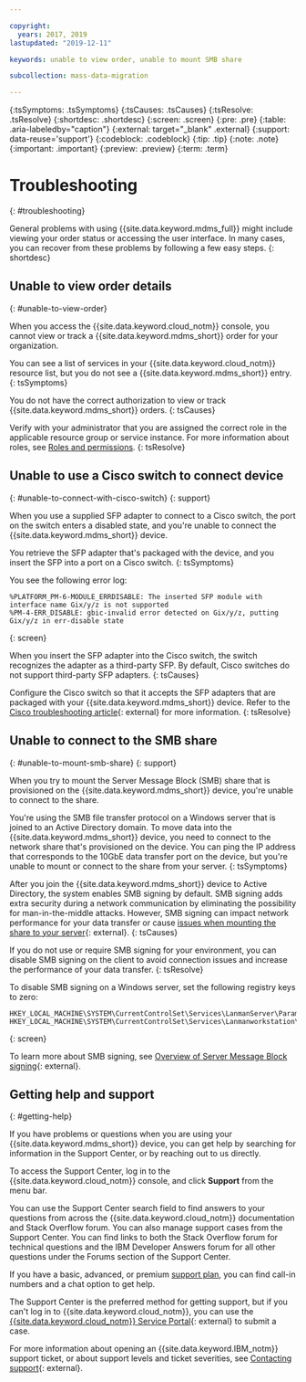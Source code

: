 ```yaml
---

copyright:
  years: 2017, 2019
lastupdated: "2019-12-11"

keywords: unable to view order, unable to mount SMB share

subcollection: mass-data-migration

---
```


{:tsSymptoms: .tsSymptoms} 
{:tsCauses: .tsCauses} 
{:tsResolve: .tsResolve}
{:shortdesc: .shortdesc}
{:screen: .screen}
{:pre: .pre}
{:table: .aria-labeledby="caption"}
{:external: target="_blank" .external}
{:support: data-reuse='support'}
{:codeblock: .codeblock}
{:tip: .tip}
{:note: .note}
{:important: .important}
{:preview: .preview}
{:term: .term}

# Troubleshooting
{: #troubleshooting}

General problems with using {{site.data.keyword.mdms_full}} might include viewing your order status or accessing the user interface. In many cases, you can recover from these problems by following a few easy steps.
{: shortdesc}

## Unable to view order details
{: #unable-to-view-order}

When you access the {{site.data.keyword.cloud_notm}} console, you cannot view or track a {{site.data.keyword.mdms_short}} order for your organization.

You can see a list of services in your {{site.data.keyword.cloud_notm}} resource list, but you do not see a {{site.data.keyword.mdms_short}} entry.
{: tsSymptoms}

You do not have the correct authorization to view or track {{site.data.keyword.mdms_short}} orders.
{: tsCauses} 

Verify with your administrator that you are assigned the correct role in the applicable resource group or service instance. For more information about roles, see [Roles and permissions](/docs/mass-data-migration?topic=mass-data-migration-manage-access#roles).
{: tsResolve}

## Unable to use a Cisco switch to connect device
{: #unable-to-connect-with-cisco-switch}
{: support}

When you use a supplied SFP adapter to connect to a Cisco switch, the port on the switch enters a disabled state, and you're unable to connect the {{site.data.keyword.mdms_short}} device.

You retrieve the SFP adapter that's packaged with the device, and you insert the SFP into a port on a Cisco switch.
{: tsSymptoms}

You see the following error log:

```
%PLATFORM_PM-6-MODULE_ERRDISABLE: The inserted SFP module with interface name Gix/y/z is not supported
%PM-4-ERR_DISABLE: gbic-invalid error detected on Gix/y/z, putting Gix/y/z in err-disable state
```
{: screen}

When you insert the SFP adapter into the Cisco switch, the switch recognizes the adapter as a third-party SFP. By default, Cisco switches do not support third-party SFP adapters.
{: tsCauses} 

Configure the Cisco switch so that it accepts the SFP adapters that are packaged with your {{site.data.keyword.mdms_short}} device. Refer to the [Cisco troubleshooting article](https://www.cisco.com/c/en/us/support/docs/interfaces-modules/gbics/200296-Unsupported-GBIC-SFP-in-sub-module-of.html){: external} for more information.
{: tsResolve}

## Unable to connect to the SMB share
{: #unable-to-mount-smb-share}
{: support}

When you try to mount the Server Message Block (SMB) share that is provisioned on the {{site.data.keyword.mdms_short}} device, you're unable to connect to the share. 

You're using the SMB file transfer protocol on a Windows server that is joined to an Active Directory domain. To move data into the {{site.data.keyword.mdms_short}} device, you need to connect to the network share that's provisioned on the device. You can ping the IP address that corresponds to the 10GbE data transfer port on the device, but you're unable to mount or connect to the share from your server.
{: tsSymptoms}

After you join the {{site.data.keyword.mdms_short}} device to Active Directory, the system enables SMB signing by default. SMB signing adds extra security during a network communication by eliminating the possibility for man-in-the-middle attacks.  However, SMB signing can impact network performance for your data transfer or cause [issues when mounting the share to your server](https://support.osnexus.com/hc/en-us/articles/360028195772-Connection-issues-to-SMB-share-after-joining-an-AD-domain){: external}. 
{: tsCauses} 

If you do not use or require SMB signing for your environment, you can disable SMB signing on the client to avoid connection issues and increase the performance of your data transfer.
{: tsResolve}

To disable SMB signing on a Windows server, set the following registry keys to zero:

```
HKEY_LOCAL_MACHINE\SYSTEM\CurrentControlSet\Services\LanmanServer\Parameters\"requiresecuritysignature"=dword:00000000
HKEY_LOCAL_MACHINE\SYSTEM\CurrentControlSet\Services\Lanmanworkstation\Parameters\"requiresecuritysignature"=dword:00000000 
```
{: screen}

To learn more about SMB signing, see [Overview of Server Message Block signing](https://support.microsoft.com/en-us/help/887429/overview-of-server-message-block-signing){: external}.

## Getting help and support
{: #getting-help}

If you have problems or questions when you are using your {{site.data.keyword.mdms_short}} device, you can get help by searching for information in the Support Center, or by reaching out to us directly.

To access the Support Center, log in to the {{site.data.keyword.cloud_notm}} console, and click **Support** from the menu bar.

You can use the Support Center search field to find answers to your questions from across the {{site.data.keyword.cloud_notm}} documentation and Stack Overflow forum. You can also manage support cases from the Support Center. You can find links to both the Stack Overflow forum for technical questions and the IBM Developer Answers forum for all other questions under the Forums section of the Support Center.

If you have a basic, advanced, or premium [support plan](/docs/get-support?topic=get-support-support-plans#support-plans), you can find call-in numbers and a chat option to get help.

The Support Center is the preferred method for getting support, but if you can't log in to {{site.data.keyword.cloud_notm}}, you can use the [{{site.data.keyword.cloud_notm}} Service Portal](https://watson.service-now.com/wcp){: external} to submit a case.

For more information about opening an {{site.data.keyword.IBM_notm}} support ticket, or about support levels and ticket severities, see [Contacting support](/docs/get-support?topic=get-support-getting-customer-support){: external}.
